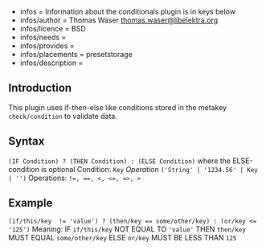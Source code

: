 - infos = Information about the conditionals plugin is in keys below
- infos/author = Thomas Waser <thomas.waser@libelektra.org>
- infos/licence = BSD
- infos/needs =
- infos/provides =
- infos/placements = presetstorage
- infos/description =

## Introduction ##

This plugin uses if-then-else like conditions stored in the metakey `check/condition` to validate data.

## Syntax ##

`(IF Condition) ? (THEN Condition) : (ELSE Condition)` where the ELSE-condition is optional
Condition:  `Key` *Operation* `('String' | '1234.56' | Key | '')`
Operations: `!=, ==, <, <=, =>, >`


## Example ##

`(if/this/key  != 'value') ? (then/key == some/other/key) : (or/key <= '125')` 
Meaning: IF `if/this/key` NOT EQUAL TO `'value'` THEN `then/key` MUST EQUAL `some/other/key` ELSE `or/key` MUST BE LESS THAN `125`


